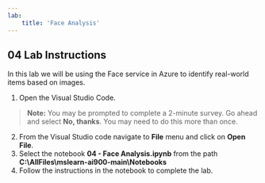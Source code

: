 ```yaml
---
lab:
    title: 'Face Analysis'
---
```


## 04 Lab Instructions
In this lab we will be using the Face service in Azure to identify real-world items based on images.

1. Open the Visual Studio Code.
>**Note:** You may be prompted to complete a 2-minute survey. Go ahead and select **No, thanks**. You may need to do this more than once.
2. From the Visual Studio code navigate to **File** menu and click on **Open File**.
3. Select the notebook **04 - Face Analysis.ipynb** from the path **C:\AllFiles\mslearn-ai900-main\Notebooks**
4. Follow the instructions in the notebook to complete the lab.
